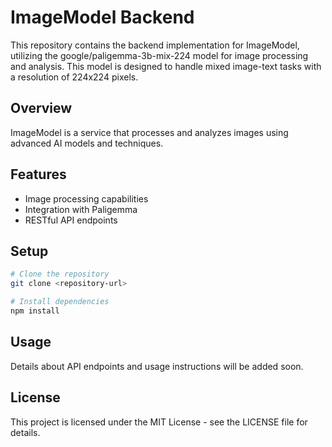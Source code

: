# ImageModel Backend

This repository contains the backend implementation for ImageModel, utilizing the google/paligemma-3b-mix-224 model for image processing and analysis. This model is designed to handle mixed image-text tasks with a resolution of 224x224 pixels.

## Overview

ImageModel is a service that processes and analyzes images using advanced AI models and techniques.

## Features

- Image processing capabilities
- Integration with Paligemma
- RESTful API endpoints

## Setup

```bash
# Clone the repository
git clone <repository-url>

# Install dependencies
npm install
```

## Usage

Details about API endpoints and usage instructions will be added soon.

## License

This project is licensed under the MIT License - see the LICENSE file for details.
